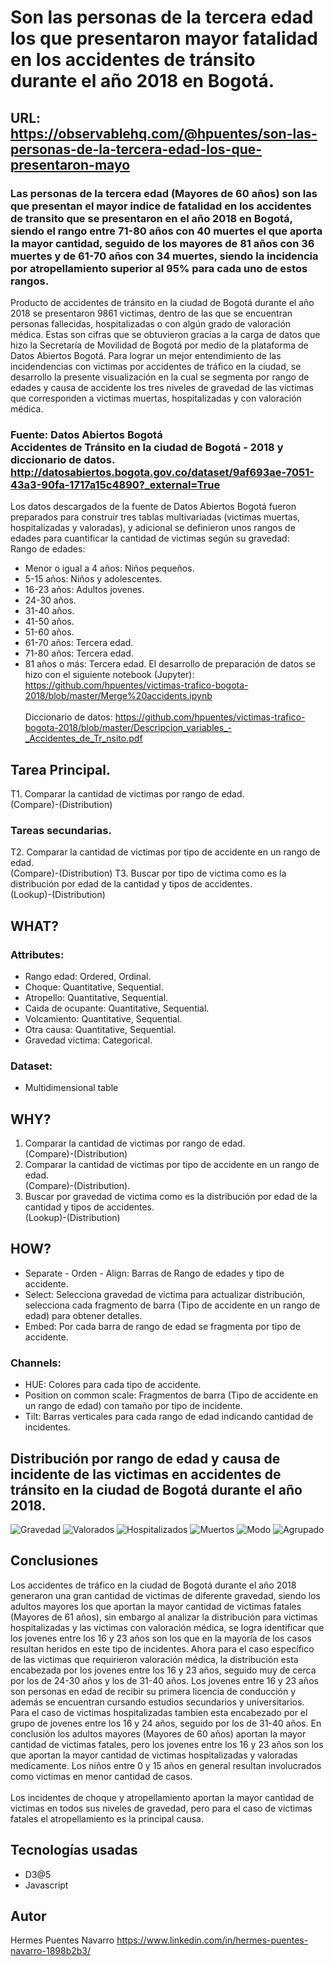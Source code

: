 # Son las personas de la tercera edad los que presentaron mayor fatalidad en los accidentes de tránsito durante el año 2018 en Bogotá.
## URL: https://observablehq.com/@hpuentes/son-las-personas-de-la-tercera-edad-los-que-presentaron-mayo
### Las personas de la tercera edad (Mayores de 60 años) son las que presentan el mayor indice de fatalidad en los accidentes de transito que se presentaron en el año 2018 en Bogotá, siendo el rango entre 71-80 años con 40 muertes el que aporta la mayor cantidad, seguido de los mayores de 81 años con 36 muertes y de 61-70 años con 34 muertes, siendo la incidencia por atropellamiento superior al 95% para cada uno de estos rangos.
Producto de accidentes de tránsito en la ciudad de Bogotá durante el año 2018 se presentaron 9861 victimas, dentro de las que se encuentran personas fallecidas, hospitalizadas o con algún grado de valoración médica. Estas son cifras que se obtuvieron gracias a la carga de datos que hizo la Secretaría de Movilidad de Bogotá por medio de la plataforma de Datos Abiertos Bogotá. Para lograr un mejor entendimiento de las incidendencias con victimas por accidentes de tráfico en la ciudad, se desarrollo la presente visualización en la cual se segmenta por rango de edades y causa de accidente los tres niveles de gravedad de las victimas que corresponden a victimas muertas, hospitalizadas y con valoración médica.
### Fuente: Datos Abiertos Bogotá </br> Accidentes de Tránsito en la ciudad de Bogotá - 2018 y diccionario de datos. </br> http://datosabiertos.bogota.gov.co/dataset/9af693ae-7051-43a3-90fa-1717a15c4890?_external=True
Los datos descargados de la fuente de Datos Abiertos Bogotá fueron preparados para construir tres tablas multivariadas (victimas muertas, hospitalizadas y valoradas), y adicional se definieron unos rangos de edades para cuantificar la cantidad de victimas según su gravedad:</br>Rango de edades: 
* Menor o igual a 4 años: Niños pequeños.
* 5-15 años: Niños y adolescentes.
* 16-23 años: Adultos jovenes.
* 24-30 años.
* 31-40 años.
* 41-50 años.
* 51-60 años.
* 61-70 años: Tercera edad.
* 71-80 años: Tercera edad.
* 81 años o más: Tercera edad.
El desarrollo de preparación de datos se hizo con el siguiente notebook (Jupyter):</br>https://github.com/hpuentes/victimas-trafico-bogota-2018/blob/master/Merge%20accidents.ipynb
</br></br>Diccionario de datos: https://github.com/hpuentes/victimas-trafico-bogota-2018/blob/master/Descripcion_variables_-_Accidentes_de_Tr_nsito.pdf
## Tarea Principal.
T1. Comparar la cantidad de victimas por rango de edad.</br>(Compare)-(Distribution)
### Tareas secundarias.
T2. Comparar la cantidad de victimas por tipo de accidente en un rango de edad.</br>(Compare)-(Distribution)
T3. Buscar por tipo de victima como es la distribución por edad de la cantidad y tipos de accidentes.</br>(Lookup)-(Distribution)
## WHAT?
### Attributes: 
* Rango edad: Ordered, Ordinal.
* Choque: Quantitative, Sequential.
* Atropello: Quantitative, Sequential.
* Caida de ocupante: Quantitative, Sequential.
* Volcamiento: Quantitative, Sequential.
* Otra causa: Quantitative, Sequential.
* Gravedad victima: Categorical.
### Dataset:
* Multidimensional table
## WHY?
1. Comparar la cantidad de victimas por rango de edad.</br>(Compare)-(Distribution)
2. Comparar la cantidad de victimas por tipo de accidente en un rango de edad.</br>(Compare)-(Distribution).
3. Buscar por gravedad de victima como es la distribución por edad de la cantidad y tipos de accidentes.</br>(Lookup)-(Distribution)
## HOW?
* Separate - Orden - Align: Barras de Rango de edades y tipo de accidente.
* Select: Selecciona gravedad de victima para actualizar distribución, selecciona cada fragmento de barra (Tipo de accidente en un rango de edad) para obtener detalles.
* Embed: Por cada barra de rango de edad se fragmenta por tipo de accidente.
### Channels:
* HUE: Colores para cada tipo de accidente.
* Position on common scale: Fragmentos de barra (Tipo de accidente en un rango de edad) con tamaño por tipo de incidente.
* Tilt: Barras verticales para cada rango de edad indicando cantidad de incidentes.
## Distribución por rango de edad y causa de incidente de las victimas en accidentes de tránsito en la ciudad de Bogotá durante el año 2018.

![Gravedad](https://github.com/hpuentes/victimas-trafico-bogota-2018/blob/master/gravedad.png)
![Valorados](https://github.com/hpuentes/victimas-trafico-bogota-2018/blob/master/valorada.png)
![Hospitalizados](https://github.com/hpuentes/victimas-trafico-bogota-2018/blob/master/hospitalizada.png)
![Muertos](https://github.com/hpuentes/victimas-trafico-bogota-2018/blob/master/muerta.png)
![Modo](https://github.com/hpuentes/victimas-trafico-bogota-2018/blob/master/modo.png)
![Agrupado](https://github.com/hpuentes/victimas-trafico-bogota-2018/blob/master/grouped.png)

## Conclusiones
Los accidentes de tráfico en la ciudad de Bogotá durante el año 2018 generaron una gran cantidad de victimas de diferente gravedad, siendo los adultos mayores los que aportan la mayor cantidad de victimas fatales (Mayores de 61 años), sin embargo al analizar la distribución para victimas hospitalizadas y las victimas con valoración médica, se logra identificar que los jovenes entre los 16 y 23 años son los que en la mayoría de los casos resultan heridos en este tipo de incidentes.
Ahora para el caso específico de las victimas que requirieron valoración médica, la distribución esta encabezada por los jovenes entre los 16 y 23 años, seguido muy de cerca por los de 24-30 años y los de 31-40 años. Los jovenes entre 16 y 23 años son personas en edad de recibir su primera licencia de conducción y además se encuentran cursando estudios secundarios y universitarios. Para el caso de victimas hospitalizadas tambien esta encabezado por el grupo de jovenes entre los 16 y 24 años, seguido por los de 31-40 años. En conclusión los adultos mayores (Mayores de 60 años) aportan la mayor cantidad de victimas fatales, pero los jovenes entre los 16 y 23 años son los que aportan la mayor cantidad de victimas hospitalizadas y valoradas medicamente. 
Los niños entre 0 y 15 años en general resultan involucrados como victimas en menor cantidad de casos.</br></br>Los incidentes de choque y atropellamiento aportan la mayor cantidad de victimas en todos sus niveles de gravedad, pero para el caso de victimas fatales el atropellamiento es la principal causa.
## Tecnologías usadas
* D3@5
* Javascript
## Autor
Hermes Puentes Navarro https://www.linkedin.com/in/hermes-puentes-navarro-1898b2b3/
